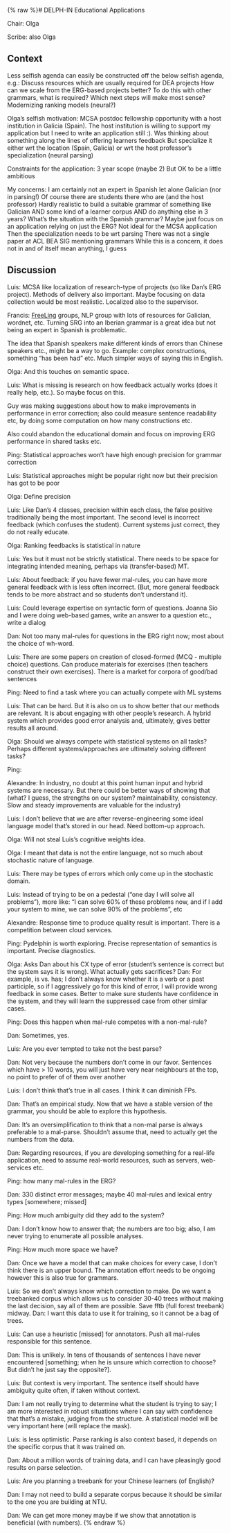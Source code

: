{% raw %}# DELPH-IN Educational Applications

Chair: Olga

Scribe: also Olga

## Context

Less selfish agenda can easily be constructed off the below selfish
agenda, e.g.: Discuss resources which are usually required for DEA
projects How can we scale from the ERG-based projects better? To do this
with other grammars, what is required? Which next steps will make most
sense? Modernizing ranking models (neural?)

Olga’s selfish motivation: MCSA postdoc fellowship opportunity with a
host institution in Galicia (Spain). The host institution is willing to
support my application but I need to write an application still :). Was
thinking about something along the lines of offering learners feedback
But specialize it either wrt the location (Spain, Galicia) or wrt the
host professor’s specialization (neural parsing)

Constraints for the application: 3 year scope (maybe 2) But OK to be a
little ambitious

My concerns: I am certainly not an expert in Spanish let alone Galician
(nor in parsing!) Of course there are students there who are (and the
host professor) Hardly realistic to build a suitable grammar of
something like Galician AND some kind of a learner corpus AND do
anything else in 3 years? What’s the situation with the Spanish grammar?
Maybe just focus on an application relying on just the ERG? Not ideal
for the MCSA application Then the specialization needs to be wrt parsing
There was not a single paper at ACL BEA SIG mentioning grammars While
this is a concern, it does not in and of itself mean anything, I guess

## Discussion

Luis: MCSA like localization of research-type of projects (so like Dan’s
ERG project). Methods of delivery also important. Maybe focusing on data
collection would be most realistic. Localized also to the supervisor.

Francis: [FreeLing](/FreeLing) groups, NLP group with lots of resources
for Galician, wordnet, etc. Turning SRG into an Iberian grammar is a
great idea but not being an expert in Spanish is problematic.

The idea that Spanish speakers make different kinds of errors than
Chinese speakers etc., might be a way to go. Example: complex
constructions, something “has been had” etc. Much simpler ways of saying
this in English.

Olga: And this touches on semantic space.

Luis: What is missing is research on how feedback actually works (does
it really help, etc.). So maybe focus on this.

Guy was making suggestions about how to make improvements in performance
in error correction; also could measure sentence readability etc, by
doing some computation on how many constructions etc.

Also could abandon the educational domain and focus on improving ERG
performance in shared tasks etc.

Ping: Statistical approaches won’t have high enough precision for
grammar correction

Luis: Statistical approaches might be popular right now but their
precision has got to be poor

Olga: Define precision

Luis: Like Dan’s 4 classes, precision within each class, the false
positive traditionally being the most important. The second level is
incorrect feedback (which confuses the student). Current systems just
correct, they do not really educate.

Olga: Ranking feedbacks is statistical in nature

Luis: Yes but it must not be strictly statistical. There needs to be
space for integrating intended meaning, perhaps via (transfer-based) MT.

Luis: About feedback: if you have fewer mal-rules, you can have more
general feedback with is less often incorrect. (But, more general
feedback tends to be more abstract and so students don’t understand it).

Luis: Could leverage expertise on syntactic form of questions. Joanna
Sio and I were doing web-based games, write an answer to a question
etc., write a dialog

Dan: Not too many mal-rules for questions in the ERG right now; most
about the choice of wh-word.

Luis: There are some papers on creation of closed-formed (MCQ - multiple
choice) questions. Can produce materials for exercises (then teachers
construct their own exercises). There is a market for corpora of
good/bad sentences

Ping: Need to find a task where you can actually compete with ML systems

Luis: That can be hard. But it is also on us to show better that our
methods are relevant. It is about engaging with other people’s research.
A hybrid system which provides good error analysis and, ultimately,
gives better results all around.

Olga: Should we always compete with statistical systems on all tasks?
Perhaps different systems/approaches are ultimately solving different
tasks?

Ping:

Alexandre: In industry, no doubt at this point human input and hybrid
systems are necessary. But there could be better ways of showing that
(what? I guess, the strengths on our system? maintainability,
consistency. Slow and steady improvements are valuable for the industry)

Luis: I don’t believe that we are after reverse-engineering some ideal
language model that’s stored in our head. Need bottom-up approach.

Olga: Will not steal Luis’s cognitive weights idea.

Olga: I meant that data is not the entire language, not so much about
stochastic nature of language.

Luis: There may be types of errors which only come up in the stochastic
domain.

Luis: Instead of trying to be on a pedestal (“one day I will solve all
problems”), more like: “I can solve 60% of these problems now, and if I
add your system to mine, we can solve 90% of the problems”, etc

Alexandre: Response time to produce quality result is important. There
is a competition between cloud services.

Ping: Pydelphin is worth exploring. Precise representation of semantics
is important. Precise diagnostics.

Olga: Asks Dan about his CX type of error (student’s sentence is correct
but the system says it is wrong). What actually gets sacrifices? Dan:
For example, is vs. has; I don’t always know whether it is a verb or a
past participle, so if I aggressively go for this kind of error, I will
provide wrong feedback in some cases. Better to make sure students have
confidence in the system, and they will learn the suppressed case from
other similar cases.

Ping: Does this happen when mal-rule competes with a non-mal-rule?

Dan: Sometimes, yes.

Luis: Are you ever tempted to take not the best parse?

Dan: Not very because the numbers don’t come in our favor. Sentences
which have &gt; 10 words, you will just have very near neighbours at the
top, no point to prefer of of them over another

Luis: I don’t think that’s true in all cases. I think it can diminish
FPs.

Dan: That’s an empirical study. Now that we have a stable version of the
grammar, you should be able to explore this hypothesis.

Dan: It’s an oversimplification to think that a non-mal parse is always
preferable to a mal-parse. Shouldn’t assume that, need to actually get
the numbers from the data.

Dan: Regarding resources, if you are developing something for a
real-life application, need to assume real-world resources, such as
servers, web-services etc.

Ping: how many mal-rules in the ERG?

Dan: 330 distinct error messages; maybe 40 mal-rules and lexical entry
types \[somewhere; missed\]

Ping: How much ambiguity did they add to the system?

Dan: I don’t know how to answer that; the numbers are too big; also, I
am never trying to enumerate all possible analyses.

Ping: How much more space we have?

Dan: Once we have a model that can make choices for every case, I don’t
think there is an upper bound. The annotation effort needs to be ongoing
however this is also true for grammars.

Luis: So we don’t always know which correction to make. Do we want a
treebanked corpus which allows us to consider 30-40 trees without making
the last decision, say all of them are possible. Save fftb (full forest
treebank) midway. Dan: I want this data to use it for training, so it
cannot be a bag of trees.

Luis: Can use a heuristic \[missed\] for annotators. Push all mal-rules
responsible for this sentence.

Dan: This is unlikely. In tens of thousands of sentences I have never
encountered \[something; when he is unsure which correction to choose?
But didn’t he just say the opposite?\].

Luis: But context is very important. The sentence itself should have
ambiguity quite often, if taken without context.

Dan: I am not really trying to determine what the student is trying to
say; I am more interested in robust situations where I can say with
confidence that that’s a mistake, judging from the structure. A
statistical model will be very important here (will replace the mask).

Luis: is less optimistic. Parse ranking is also context based, it
depends on the specific corpus that it was trained on.

Dan: About a million words of training data, and I can have pleasingly
good results on parse selection.

Luis: Are you planning a treebank for your Chinese learners (of
English)?

Dan: I may not need to build a separate corpus because it should be
similar to the one you are building at NTU.

Dan: We can get more money maybe if we show that annotation is
beneficial (with numbers).
{% endraw %}